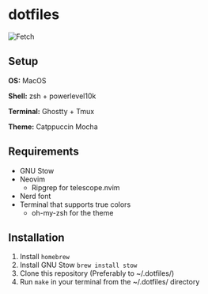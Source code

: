 # dotfiles

![Fetch](https://github.com/user-attachments/assets/9ae92c41-fb4d-48f5-932c-1b63e9eed118)

## Setup

**OS:** MacOS

**Shell:** zsh + powerlevel10k

**Terminal:** Ghostty + Tmux

**Theme:** Catppuccin Mocha

## Requirements

- GNU Stow
- Neovim
  - Ripgrep for telescope.nvim
- Nerd font
- Terminal that supports true colors
  - oh-my-zsh for the theme

## Installation

1. Install `homebrew`
2. Install GNU Stow `brew install stow`
3. Clone this repository (Preferably to ~/.dotfiles/)
4. Run `make` in your terminal from the ~/.dotfiles/ directory
